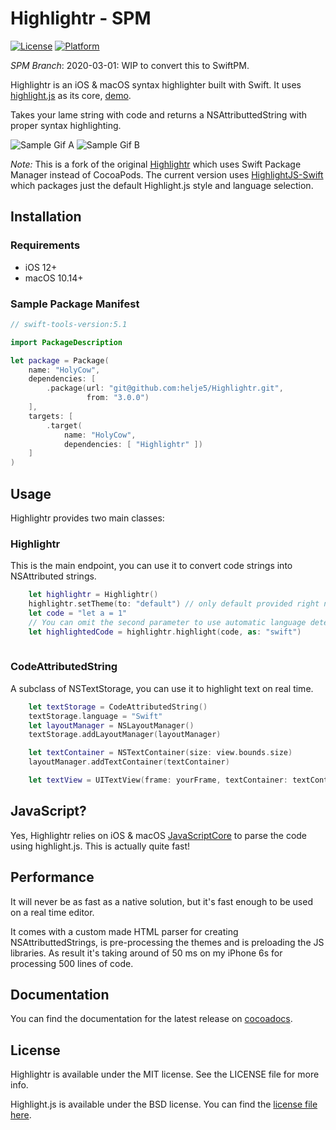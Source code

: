 # Highlightr - SPM

[![License](https://img.shields.io/cocoapods/l/Highlightr.svg?style=flat)](http://cocoapods.org/pods/Highlightr)
[![Platform](https://img.shields.io/cocoapods/p/Highlightr.svg?style=flat)](http://cocoapods.org/pods/Highlightr)

*SPM Branch*: 2020-03-01: WIP to convert this to SwiftPM.

Highlightr is an iOS & macOS syntax highlighter built with Swift. It uses [highlight.js](https://highlightjs.org/) as its core, [demo](https://highlightjs.org/static/demo/).

Takes your lame string with code and returns a NSAttributtedString with proper syntax highlighting.

![Sample Gif A](https://raw.githubusercontent.com/raspu/Highlightr/master/mix2.gif)
![Sample Gif B](https://raw.githubusercontent.com/raspu/Highlightr/master/coding.gif)

*Note:*
This is a fork of the original
[Highlightr](https://github.com/raspu/Highlightr)
which uses Swift Package Manager instead of CocoaPods.
The current version uses
[HighlightJS-Swift](https://github.com/SwiftWebResources/HighlightJS-Swift)
which packages just the default Highlight.js style and language selection.

## Installation

### Requirements

- iOS 12+
- macOS 10.14+

### Sample Package Manifest

```swift
// swift-tools-version:5.1

import PackageDescription

let package = Package(
    name: "HolyCow",
    dependencies: [
        .package(url: "git@github.com:helje5/Highlightr.git",
                 from: "3.0.0")
    ],
    targets: [
        .target(
            name: "HolyCow",
            dependencies: [ "Highlightr" ])
    ]
)
```


## Usage
Highlightr provides two main classes:

### Highlightr
This is the main endpoint, you can use it to convert code strings into NSAttributed strings.
```Swift
	let highlightr = Highlightr()
	highlightr.setTheme(to: "default") // only default provided right now
	let code = "let a = 1"
	// You can omit the second parameter to use automatic language detection.
	let highlightedCode = highlightr.highlight(code, as: "swift") 
	
```
### CodeAttributedString
A subclass of NSTextStorage, you can use it to highlight text on real time.
```Swift
	let textStorage = CodeAttributedString()
	textStorage.language = "Swift"
	let layoutManager = NSLayoutManager()
	textStorage.addLayoutManager(layoutManager)

	let textContainer = NSTextContainer(size: view.bounds.size)
	layoutManager.addTextContainer(textContainer)

	let textView = UITextView(frame: yourFrame, textContainer: textContainer)
```

## JavaScript?

Yes, Highlightr relies on iOS & macOS [JavaScriptCore](https://developer.apple.com/library/ios/documentation/Carbon/Reference/WebKit_JavaScriptCore_Ref/index.html#//apple_ref/doc/uid/TP40004754) to parse the code using highlight.js. This is actually quite fast!

## Performance

It will never be as fast as a native solution, but it's fast enough to be used on a real time editor.

It comes with a custom made HTML parser for creating NSAttributtedStrings, is pre-processing the themes and is preloading the JS libraries. As result it's taking around of 50 ms on my iPhone 6s for processing 500 lines of code.

## Documentation

You can find the documentation for the latest release on [cocoadocs](http://cocoadocs.org/docsets/Highlightr/).

## License

Highlightr is available under the MIT license. See the LICENSE file for more info.

Highlight.js is available under the BSD license. You can find the [license file here](https://github.com/isagalaev/highlight.js/blob/master/LICENSE).
